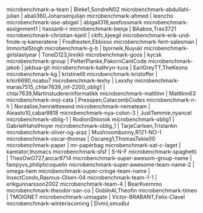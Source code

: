 microbenchmark-a-team                               | Bleke1,SondreN02
microbenchmark-abdullahi-julian                     | abali360,Johansenjulian
microbenchmark-ahmed                                | leencho
microbenchmark-ase-abigail                          | abigail319,asefossmark
microbenchmark-assignment1                          | hassanb-r
microbenchmark-benja                                | BAaboe,Trax3721
microbenchmark-christian-kjetil                     | cklfc,kjeegil
microbenchmark-erik-und-frode-q-kameratene          | Frodhesten,Ebbisso
microbenchmark-fent-salesman                        | ImmortalStogh
microbenchmark-g-b                                  | bjorneik,Nuyuki
microbenchmark-girlslastyear                        | ToneD123,linnikli
microbenchmark-goos                                 | kycsk
microbenchmark-group                                | PetterPlanke,PakornCantCode
microbenchmark-jakob                                | jakbua-git
microbenchmark-kathryn-tuva                         | EarlGreyTT,TheKeons
microbenchmark-kg                                   | kristinelill
microbenchmark-kristoffer                           | krkir6690,noabu7
microbenchmark-lexhy                                | Lexxhy
microbenchmark-maras7515_chlar7639_inf-2200_oblig1  | chlar7639,Martinstudererinformatikk
microbenchmark-mattlinn                             | Mattlinn63
microbenchmark-moj-cata                             | Presspen,CatacombCodes
microbenchmark-n-h                                  | Noraalise,henrietteeand
microbenchmark-nemateam                             | Aleasto10,cabar9818
microbenchmark-nya-colon-3                          | JustTemmie,nyancel
microbenchmark-oblig-1                              | RodionShionok
microbenchmark-oblig1                               | GabrielHahslHoyer
microbenchmark-oblig_1                              | TarjeCarlsen,Tristankn
microbenchmark-oliver-og-araz                       | Mushroombunny,R121-NO-1
microbenchmark-oscar-thomas                         | Oscareg1,ThomasTekie00
microbenchmark-paper                                | mr-paperbag
microbenchmark-sat-c-laget                          | karelator,thomacs
microbenchmark-sfsf                                 | S-N-F
microbenchmark-spaghetti                            | TheoOwO727,ancar8714
microbenchmark-super-awesom-group-name              | fampyvs,philiphcoquelin
microbenchmark-super-awesome-team-name-2            | omega-twm
microbenchmark-super-cringe-team-name               | InsectCondo,Rasmus-Olsen-04
microbenchmark-team-1-1                             | erikgunnarsson2002
microbenchmark-team-4                               | BearKvernmo
microbenchmark-theodor-san-co                       | GoblinAl,Theofin
microbenchmark-timeo                                | TMOIGNET
microbenchmark-uimagate                             | Victor-BRABANT,Felix-Clavel
microbenchmark-winteriscoming                       | Dvmii,smudlul
